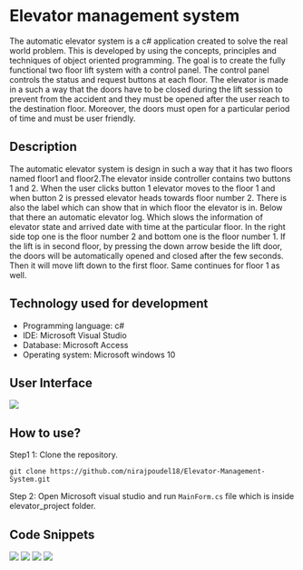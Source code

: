 # Elevator management system

The automatic elevator system is a c# application created to solve the real world problem. This is developed by using the concepts, principles and techniques of object oriented programming. The goal is to create the fully functional two floor lift system with a control panel. The control panel controls the status and request buttons at each floor. The elevator is made in a such a way that the doors have to be closed during the lift session to prevent from the accident and they must be opened after the user reach to the destination floor. Moreover, the doors must open for a particular period of time and must be user friendly.


## Description

The automatic elevator system is design in such a way that it has two floors named floor1 and floor2.The elevator inside controller contains two buttons 1 and 2. When the user clicks button 1 elevator moves to the floor 1 and when button 2 is pressed elevator heads towards floor number 2. There is also the label which can show that in which floor the elevator is in. Below that there an automatic elevator log. Which slows the information of elevator state and arrived date with time at the particular floor. In the right side top one is the floor number 2 and bottom one is the floor number 1. If the lift is in second floor, by pressing the down arrow beside the lift door, the doors will be automatically opened and closed after the few seconds. Then it will move lift down to the first floor. Same continues for floor 1 as well.

## Technology used for development

* Programming language: c#
* IDE: Microsoft Visual Studio
* Database: Microsoft Access
* Operating system: Microsoft windows 10

## User Interface

<img src="https://user-images.githubusercontent.com/59787504/99368049-d3703c00-28e2-11eb-95e8-eaa4f0d1fa0c.png">

## How to use?

Step1 1: Clone the repository.

`git clone https://github.com/nirajpoudel18/Elevator-Management-System.git`

Step 2: Open Microsoft visual studio and run `MainForm.cs` file which is inside elevator_project folder.


## Code Snippets

<img src="https://user-images.githubusercontent.com/59787504/99368123-e71ba280-28e2-11eb-924d-afa37e16659e.png">
<img src="https://user-images.githubusercontent.com/59787504/99368130-e84ccf80-28e2-11eb-9166-8de2de5473e3.png">
<img src="https://user-images.githubusercontent.com/59787504/99368134-e8e56600-28e2-11eb-9550-3a209066373b.png">
<img src="https://user-images.githubusercontent.com/59787504/99368139-ea169300-28e2-11eb-9f14-aac1440a930c.png">
